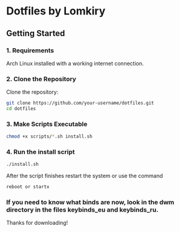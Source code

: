 # Dotfiles by Lomkiry

## Getting Started

### 1. Requirements
Arch Linux installed with a working internet connection.

### 2. Clone the Repository
Clone the repository:

```bash
git clone https://github.com/your-username/dotfiles.git
cd dotfiles
```
### 3. Make Scripts Executable
```bash
chmod +x scripts/*.sh install.sh
```
### 4. Run the install script
```bash
./install.sh
```
After the script finishes restart the system or use the command
```bash
reboot or startx
```
### If you need to know what binds are now, look in the dwm directory in the files keybinds_eu and keybinds_ru. 
Thanks for downloading!
